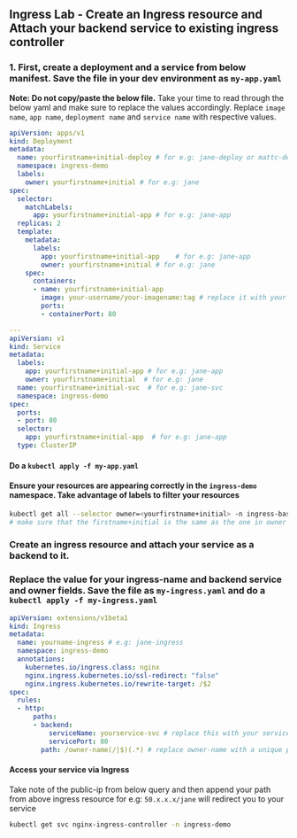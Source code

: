 ## Ingress Lab - Create an Ingress resource and Attach your backend service to existing ingress controller

### 1. First, create a deployment and a service from below manifest. Save the file in your dev environment as `my-app.yaml`

**Note: Do not copy/paste the below file.** Take your time to read through the below yaml and make sure to replace the values accordingly. Replace `image name`, `app name`, `deployment name` and `service name` with respective values.

```yaml
apiVersion: apps/v1 
kind: Deployment 
metadata:
  name: yourfirstname+initial-deploy # for e.g: jane-deploy or mattc-deploy
  namespace: ingress-demo
  labels:
    owner: yourfirstname+initial # for e.g: jane
spec:
  selector:
    matchLabels:
      app: yourfirstname+initial-app # for e.g: jane-app
  replicas: 2
  template:
    metadata:
      labels:
        app: yourfirstname+initial-app    # for e.g: jane-app  
        owner: yourfirstname+initial # for e.g: jane
    spec:
      containers:
      - name: yourfirstname+initial-app
        image: your-username/your-imagename:tag # replace it with your image and correct tag version
        ports:
        - containerPort: 80

---
apiVersion: v1
kind: Service
metadata:
  labels:
    app: yourfirstname+initial-app # for e.g: jane-app  
    owner: yourfirstname+initial  # for e.g: jane
  name: yourfirstname+initial-svc  # for e.g: jane-svc
  namespace: ingress-demo
spec:
  ports:
  - port: 80
  selector:
    app: yourfirstname+initial-app  # for e.g: jane-app  
  type: ClusterIP

```

#### Do a `kubectl apply -f my-app.yaml`

#### Ensure your resources are appearing correctly in the `ingress-demo` namespace. Take advantage of labels to filter your resources

```bash
kubectl get all --selector owner=<yourfirstname+initial> -n ingress-basic 
# make sure that the firstname+initial is the same as the one in owner label on above manifest 
```

### Create an ingress resource and attach your service as a backend to it. 

### Replace the value for your ingress-name and backend service and owner fields. Save the file as `my-ingress.yaml` and do a `kubectl apply -f my-ingress.yaml`

```yaml
apiVersion: extensions/v1beta1
kind: Ingress
metadata:
  name: yourname-ingress # e.g: jane-ingress
  namespace: ingress-demo
  annotations:
    kubernetes.io/ingress.class: nginx
    nginx.ingress.kubernetes.io/ssl-redirect: "false"
    nginx.ingress.kubernetes.io/rewrite-target: /$2
spec:
  rules:
  - http:
      paths:
      - backend:
          serviceName: yourservice-svc # replace this with your service name. for e.g: jane-svc
          servicePort: 80
        path: /owner-name(/|$)(.*) # replace owner-name with a unique path to your service for e.g: jane
```

#### Access your service via Ingress

Take note of the public-ip from below query and then append your path from above ingress resource for e.g: `50.x.x.x/jane` will redirect you to your service

```bash
kubectl get svc nginx-ingress-controller -n ingress-demo 
```
